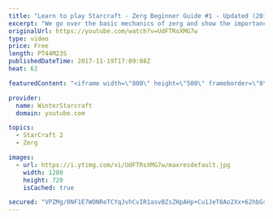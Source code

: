 ```yaml
---
title: "Learn to play Starcraft - Zerg Beginner Guide #1 - Updated (2017)"
excerpt: "We go over the basic mechanics of zerg and show the importance of understanding at least some of what your opponent is doing.  This guide is meant for players with an understanding of the objectives of starcraft but without any strong direction or gameplan, especially for each specific race! -- Watch"
originalUrl: https://youtube.com/watch?v=UdFTRsXMG7w
type: video
price: Free
length: PT44M23S
publishedDateTime: 2017-11-19T17:09:08Z
heat: 62

featuredContent: "<iframe width=\"800\" height=\"500\" frameborder=\"0\" src=\"https://www.youtube.com/embed/UdFTRsXMG7w\" allow=\"accelerometer; autoplay; encrypted-media; gyroscope; picture-in-picture\" allowfullscreen></iframe>"

provider:
  name: WinterStarcraft
  domain: youtube.com

topics:
  - StarCraft 2
  - Zerg

images:
  - url: https://i.ytimg.com/vi/UdFTRsXMG7w/maxresdefault.jpg
    width: 1280
    height: 720
    isCached: true

secured: "VPZMg/0NF1E7WONReTCYqJvhCvIR1asvBZsZHpAHp+Cu1JeT8Ao2Xx+62hbGs3Qddgnu7MA2+oHxs9W7BFaaFNz/cMw4S4ymWJtz1dgOqFZkbC0aEH+DSrf01DXWOTkNBxGxxKI3acQ0CCB7H4N2d9TdIAsqYM6tDbJGNiwIf+EpS4edBw0gdHGgavH3RqaXpct6bGYOa8aJ6zcD+KdvbqZhzMRtcXuBqNo/jFsaNTcM2LMmkca0AQ3u808VGkHZbLMm2QdUggdGPbtfb4tSAWDWJ7nJ6RQ3vjPDnf0DU77XpfP7PffJ6DjsgxgCWgHpcS9SXpUIEdPIk/zekTQeOQJE95CKnrKOn+gY6bnXz8uKmDuBcqxTmqUQVHj3wCbmpDMzIbQThh85IbVPa+V1jJFOmACtCRS5x3Z/ph8ozDLofW2UENbmiWfg85mdgY0k;zqCDpzXpoT3hd6PvcIpxtA=="
---
```


